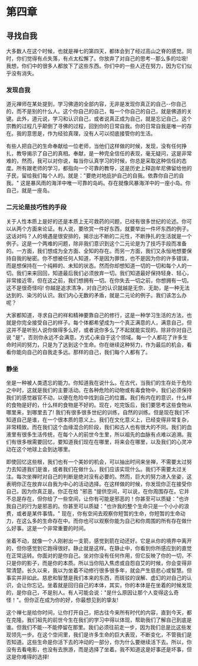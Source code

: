 # 第四章

## 寻找自我
大多数人在这个时候，也就是禅七的第四天，都体会到了经过高山之脊的感觉。同时，你们觉得有点失落，有点太松懈了。你放弃了对自己的思考--那么多的垃圾! 我想，你们中的很多人都放下了这些东西。你们中的一些人还在努力，因为它们似乎没有消失。

### 发现自我
道元禅师在某处提到，学习佛道的全部内容，无非是发现你真正的自己--你自己的，而不是别的什么人。这个你自己的自己，每一个你自己的自己，就是佛道的关键。此外，道元说，学习和认识自己，或者说真正成为自己，就是忘记自己。这个宗教的过程几乎颠倒了寻佛的过程，回到你的日常自我。你的日常自我是唯一的存在。我的意思是，作为经验真理，没有人可以彻底接管你的生活。

有些人把自己的生命奉献给一位老师，当他们这样做的时候，发现，没有任何挣扎，教导揭示了自己的真相。奉献，是一种完全信任的表现，毫无疑问，这是非常难的，然而，我可以对你说，每当你认真学习的时候，你总是采取这种信任的态度。所有跟老师的学习，都指向一个可靠的教导，这是历史上释迦牟尼佛留给他的子民，留给我们每个人的。就是："要绝对地庇护自己的自我。依靠你自己的自我。" 这是暴风雨的海洋中唯一可靠的岛屿。存在就像风暴海洋中的一座小岛。你自己，就是一座岛。

### 二元论是技巧性的手段
关于人性本质上是好的还是本质上无可救药的问题，已经有很多世纪的论述。你可以从两个方面来论证。有人说，要欣赏一件好东西，就要举出一件坏东西的例子。这话对吗？人的境遇是很安排的，揭示出不断的二元性，不断挣扎的生活就是一个例子。这是一个两难的问题，除非我们意识到这个二元论是为了技巧手段而准备的。一方面，我们想成为全方面、全知的存在。而另一方面，我们又永恒地想要保持自我的秘密。你不想被任何人知道，不是因为罪性，也不是因为你的许多错误，而是想保持在一个纯粹的、未知的状态。然而你却想知道一切的一切和每个人的一切。我们来来回回，知道最后我们必须放弃一切。我们知道最好保持轻身、轻心，非常接近零，但在这之前，我们想拥有一切。在你失去一切之前，你想拥有一切。这不是很奇怪吗! 你越是追求清净，对自己的认识就越是无奈、无助，是一种无法达到的、染污的认识。我们内心无数的矛盾，就是二元论的例子。我们该怎么办呢？

大家都知道，寻求自己的祥和精神要靠自己的修行，这是一种学习生活的方法，也就是你完全接受自己的样子。每个体都希望成为一个真正满意的人，满意自己，但这并不是听别人说你做得多么好，或者说你多么了不起就能实现的。除非你对自己说 "是"，否则你永远不会满意。方式心来自于这个领域。每一个人都花了许多生命时间的努力，只是为了达到这个生命。你在继续这种努力，作为最后的机会，看看你能向自己的自我走多远。那样的自己，我们每个人都有了。

### 静坐
坐是一种被人类遗忘的能力。你知道我在说什么。在古代，当我们的生存处于危险之中时，这就是我们的主要活动。在各种危险的动物或有毒食物中，我们必须保持我们的感觉器官不动，以便在危险中找到自己的位置。我们有内在的意识，什么样的食物是好的，什么样的食物是不好的。现在，吃完饭后，我们要思考这些食物从哪里来，到哪里去了! 我们有很多很多世纪的训练，自然的训练。但是现在我们不知道自己是谁，在一个很本质的意义上。我们在文化意义上，已经变得非常复杂，非常精致。而在我们这个血缘混合的阶段，我们和古人也有很大的不同。我们的血液里有很多生活传统，在每个人的前世今生里，所以祖先的血脉有点难以追溯。我们有很多根需要回忆，要知道我们现在在哪里，将来会在哪里，以及我们的心灵冲动在这个地球上会到达哪里。

即使回忆这些根，我们也有一个美妙的机会，可以抽出时间来坐禅，不需要太过努力去知道我们是谁，或者我们在做什么，我们应该实现什么。我们不需要太过关注。每次坐禅时对自己的判断是绝对没有必要的。然而，巨大的努力进入坐姿，这表明你正在放弃以自我为中心的活动选择。在这样做的时候，你发现你正在接受你自己，因为你真正是。你正在给 "邪恶 "提供空间，可以说，在你周围存在。它并不总是存在，但你给了一些空间，让你有可能是邪恶的！你甚至可以质疑："也许我自己的行为是邪恶的。你甚至可以质疑："也许我的整个生命只是一个小小的浪费，或者是某件事情。" 现在，你有空间去观察你短暂的生命，你短暂的生命动力，在这么多的生命存在中。而你也可以观察你能为自己和你周围的所有存在做什么好事。这是一个非常重要的时间。

坐着不动，就像一个人刚射出一支箭，感觉到箭在动还好。它是从你的境界中离开的，但你感觉到它跑得很好。静止就是这样。在静止中，你看到你所感应到的直觉在正常运转。你面对的是你自己。坐对你没有任何作用，但它反映了你的一切，不只是你的影子，而是你的本质。所以当你陷入焦虑或自怨自艾的时候，你会变得非常清楚。长久以来，我以为坐着不动修行很多很多年，就会产生慈悲心或智慧。但事实并非如此。慈悲和智慧是我们本来的东西，而斑驳的误解、虚幻的对自己的认识，会让你忘记。坐着就是回归自己的本体，其实，你的本体是在坐着的时候发现的，是你自己，不是别人。有人可能会说："是什么原因让那个人变得这么奇怪！"。但你正在成为你的好，你最想见到的挚友!

这个禅七是给你时间，让你打开自己，把古往今来所有时代的内容，直到今天，都在克隆。我们祖先的前世今生在我们的学习中得以体现，帮助我们了解自己到底是谁。但我们不能--不能停留在那里。我们必须往前走一步，因为我们总是比这些发现领先一步。在这个空间里，我们是许多生命的巨大表现，不断变化，不管我们是否知道。这些生命是你活下去的冲动的一部分，你为什么要继续活下去。所以，你没有去看电影，也没有去旅游，而是选择了坐着。我不知道这是好事还是坏事，但这是你难得的选择!